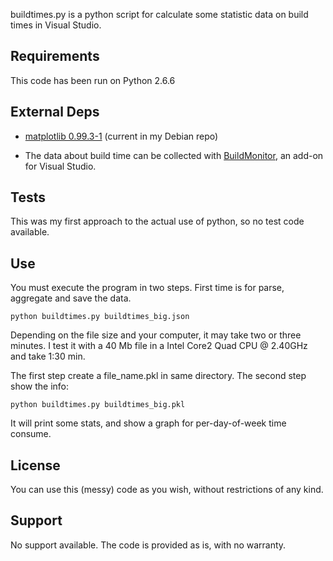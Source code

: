 buildtimes.py is a python script for calculate some statistic data on build times in Visual Studio.

Requirements
------------

This code has been run on Python 2.6.6

External Deps
------------
 
* [matplotlib 0.99.3-1](http://matplotlib.org/downloads.html) (current in my Debian repo)

* The data about build time can be collected with [BuildMonitor](https://github.com/vinntreus/BuildMonitor), an add-on for Visual Studio.
 
Tests
-----
 
This was my first approach to the actual use of python, so no test code available.

Use
---

You must execute the program  in two steps. First time is for parse, aggregate and save the data. 

    python buildtimes.py buildtimes_big.json
    
Depending on the file size and your computer, it may take two or three minutes. I test it with a 40 Mb file in a Intel Core2 Quad CPU @ 2.40GHz and take 1:30 min.

The first step create a file_name.pkl in same directory. The second step show the info:

    python buildtimes.py buildtimes_big.pkl
    
It will print some stats, and show a graph for per-day-of-week time consume.
   
License
-------
 
You can use this (messy) code as you wish, without restrictions of any kind.

Support
-------
 
No support available. The code is provided as is, with no warranty.
